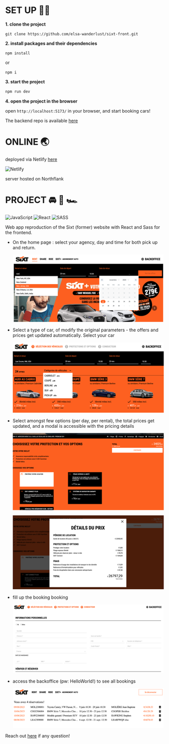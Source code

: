 # SET UP 👨‍💻

**1. clone the project**

```
git clone https://github.com/elsa-wanderlust/sixt-front.git
```

**2. install packages and their dependencies**

```
npm install
```

or

```
npm i
```

**3. start the project**

```bash
npm run dev
```

**4. open the project in the browser**

open `http://localhost:5173/` in your browser, and start booking cars!

The backend repo is available [here](https://github.com/elsa-wanderlust/sixt-backend)

# ONLINE 🌏

deployed via Netlify [here](https://elsa-letallieur-sixt.netlify.app/)

![Netlify](https://img.shields.io/badge/netlify-%23000000.svg?style=for-the-badge&logo=netlify&logoColor=#00C7B7)

server hosted on Northflank

# PROJECT 🚘 🚙 🏎

![JavaScript](https://img.shields.io/badge/javascript-%23323330.svg?style=for-the-badge&logo=javascript&logoColor=%23F7DF1E)
![React](https://img.shields.io/badge/react-%2320232a.svg?style=for-the-badge&logo=react&logoColor=%2361DAFB)
![SASS](https://img.shields.io/badge/SASS-hotpink.svg?style=for-the-badge&logo=SASS&logoColor=white)

Web app reproduction of the Sixt (former) website with React and Sass for the frontend.

- On the home page : select your agency, day and time for both pick up and return.

  ![home page](./src/assets/img/homePage.png)

- Select a type of car, of modify the original parameters - the offers and prices get updated automatically. Select your car

  ![car selection page](./src/assets/img/carSelect.png)

- Select amongst few options (per day, per rental), the total prices get updated, and a modal is accessible with the pricing details

  ![options selection page](./src/assets/img/options.png)

  ![pricing summary modal](./src/assets/img/oneModal.png)

- fill up the booking booking

  ![personal details page](./src/assets/img/bookingDetails.png)

- access the backoffice (pw: HelloWorld!) to see all bookings

  ![back office](./src/assets/img/backoffice.jpg)

Reach out [here](https://github.com/elsa-wanderlust/sixt-front/issues) if any question!
